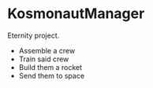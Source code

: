 # KosmonautManager

Eternity project.

* Assemble a crew
* Train said crew
* Build them a rocket
* Send them to space

